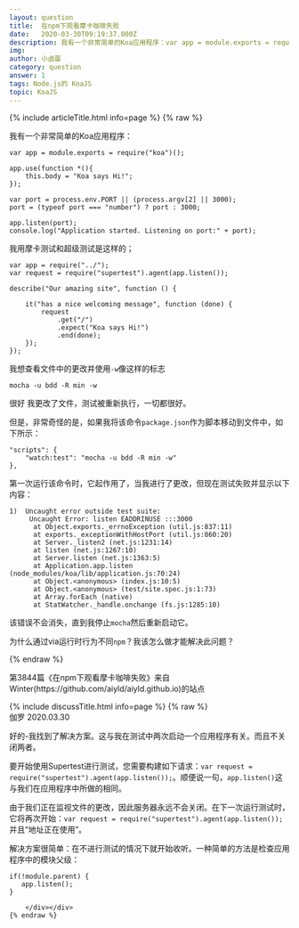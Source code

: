 ```yaml
---
layout: question
title:  在npm下观看摩卡咖啡失败
date:   2020-03-30T09:19:37.000Z
description: 我有一个非常简单的Koa应用程序：var app = module.exports = require("koa")();app.use(func...
img: 
author: 小卤蛋
category: question
answer: 1
tags: Node.js的 KoaJS
topic: KoaJS
---
```

<div class="article-root">
  <div class="article">
    {% include articleTitle.html info=page %}
    {% raw %}
    <div class="article-content"><p><font style="vertical-align: inherit;"><font style="vertical-align: inherit;">我有一个非常简单的Koa应用程序：</font></font></p>

<pre><code>var app = module.exports = require("koa")();<font></font>
<font></font>
app.use(function *(){<font></font>
    this.body = "Koa says Hi!";<font></font>
});<font></font>
<font></font>
var port = process.env.PORT || (process.argv[2] || 3000);<font></font>
port = (typeof port === "number") ? port : 3000;<font></font>
<font></font>
app.listen(port);<font></font>
console.log("Application started. Listening on port:" + port);<font></font>
</code></pre>

<p><font style="vertical-align: inherit;"><font style="vertical-align: inherit;">我用摩卡测试和超级测试是这样的； </font></font></p>

<pre><code>var app = require("../");<font></font>
var request = require("supertest").agent(app.listen());<font></font>
<font></font>
describe("Our amazing site", function () {<font></font>
<font></font>
    it("has a nice welcoming message", function (done) {<font></font>
        request<font></font>
            .get("/")<font></font>
            .expect("Koa says Hi!")<font></font>
            .end(done);<font></font>
    });<font></font>
});<font></font>
</code></pre>

<p><font style="vertical-align: inherit;"><font style="vertical-align: inherit;">我想查看文件中的更改并使用</font></font><code>-w</code><font style="vertical-align: inherit;"><font style="vertical-align: inherit;">像这样</font><font style="vertical-align: inherit;">的</font><font style="vertical-align: inherit;">标志</font></font></p>

<pre><code>mocha -u bdd -R min -w
</code></pre>

<p><font style="vertical-align: inherit;"><font style="vertical-align: inherit;">很好 </font><font style="vertical-align: inherit;">我更改了文件，测试被重新执行，一切都很好。</font></font></p>

<p><font style="vertical-align: inherit;"><font style="vertical-align: inherit;">但是，非常奇怪的是，如果我将该命令</font></font><code>package.json</code><font style="vertical-align: inherit;"><font style="vertical-align: inherit;">作为脚本</font><font style="vertical-align: inherit;">移动到</font><font style="vertical-align: inherit;">文件中，如下所示：</font></font></p>

<pre><code>"scripts": {<font></font>
    "watch:test": "mocha -u bdd -R min -w"<font></font>
},<font></font>
</code></pre>

<p><font style="vertical-align: inherit;"><font style="vertical-align: inherit;">第一次运行该命令时，它起作用了，当我进行了更改，但现在测试失败并显示以下内容： </font></font></p>

<pre><code>1)  Uncaught error outside test suite:<font></font>
     Uncaught Error: listen EADDRINUSE :::3000<font></font>
      at Object.exports._errnoException (util.js:837:11)<font></font>
      at exports._exceptionWithHostPort (util.js:860:20)<font></font>
      at Server._listen2 (net.js:1231:14)<font></font>
      at listen (net.js:1267:10)<font></font>
      at Server.listen (net.js:1363:5)<font></font>
      at Application.app.listen (node_modules/koa/lib/application.js:70:24)<font></font>
      at Object.&lt;anonymous&gt; (index.js:10:5)<font></font>
      at Object.&lt;anonymous&gt; (test/site.spec.js:1:73)<font></font>
      at Array.forEach (native)<font></font>
      at StatWatcher._handle.onchange (fs.js:1285:10)<font></font>
</code></pre>

<p><font style="vertical-align: inherit;"><font style="vertical-align: inherit;">该错误不会消失，直到我停止</font></font><code>mocha</code><font style="vertical-align: inherit;"><font style="vertical-align: inherit;">然后重新启动它。</font></font></p>

<p><font style="vertical-align: inherit;"><font style="vertical-align: inherit;">为什么通过via运行时行为不同</font></font><code>npm</code><font style="vertical-align: inherit;"><font style="vertical-align: inherit;">？</font><font style="vertical-align: inherit;">我该怎么做才能解决此问题？</font></font></p></div>
    {% endraw %}
  </div>
  <p class="winter_mark">第3844篇《在npm下观看摩卡咖啡失败》来自Winter(https://github.com/aiyld/aiyld.github.io)的站点</p>
  <div class="discuss-wrapper">
    {% include discussTitle.html info=page %}
    {% raw %}
    <div class="discuss-item">
        <div class="discuss-parent">
          <div class="discuss-meta">
            <span class="discuss-user">伽罗</span>
            <span class="discuss-time">2020.03.30</span>
          </div>
          <div class="discuss-comment"><p><font style="vertical-align: inherit;"><font style="vertical-align: inherit;">好的-我找到了解决方案。</font><font style="vertical-align: inherit;">这与我在测试中两次启动一个应用程序有关。</font><font style="vertical-align: inherit;">而且不关闭两者。</font></font></p>

<p><font style="vertical-align: inherit;"><font style="vertical-align: inherit;">要开始使用Supertest进行测试，您需要构建如下请求：</font></font><code>var request = require("supertest").agent(app.listen());</code><font style="vertical-align: inherit;"><font style="vertical-align: inherit;">。</font><font style="vertical-align: inherit;">顺便说一句，</font></font><code>app.listen()</code><font style="vertical-align: inherit;"><font style="vertical-align: inherit;">这与我们在应用程序中所做的相同。</font></font></p>

<p><font style="vertical-align: inherit;"><font style="vertical-align: inherit;">由于我们正在监视文件的更改，因此服务器永远不会关闭。</font><font style="vertical-align: inherit;">在下一次运行测试时，它将再次开始：</font></font><code>var request = require("supertest").agent(app.listen());</code><font style="vertical-align: inherit;"><font style="vertical-align: inherit;">并且“地址正在使用”。</font></font></p>

<p><font style="vertical-align: inherit;"><font style="vertical-align: inherit;">解决方案很简单：在不进行测试的情况下就开始收听。</font><font style="vertical-align: inherit;">一种简单的方法是检查应用程序中的模块父级：</font></font></p>

<pre><code>if(!module.parent) {<font></font>
   app.listen();<font></font>
}<font></font>
</code></pre></div>
        </div></div>
    {% endraw %}
  </div>
<div>
